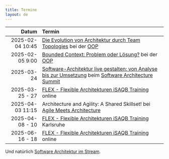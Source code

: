 ```yaml
---
title: Termine
layout: de
---
```


|            Datum | Termin                                                                                                                                                                   |
|-----------------:|:-------------------------------------------------------------------------------------------------------------------------------------------------------------------------|
| 2025-02-04 10:45 | [Die Evolution von Architektur durch Team Topologies](https://www.oop-konferenz.de/de/programm/konferenzprogramm#item-7726) bei der [OOP](https://www.oop-konferenz.de/) |
|  2025-02-05 9:00 | [Bounded Context: Problem oder Lösung?](https://www.oop-konferenz.de/de/programm/konferenzprogramm#item-7761 ) bei der [OOP](https://www.oop-konferenz.de/)              |
| 2025-03-24 | [Software-Architektur live gestalten: von Analyse bis zur Umsetzung](https://software-architecture-summit.de/softwarearchitecture/wir-bauen-eine-software-architektur/) beim [Software Architecture Summit](https://software-architecture-summit.de/) |
|  2025-03-25 - 27 | [FLEX - Flexible Architekturen iSAQB Training](https://www.socreatory.com/de/trainings/flex) online                                                                      |
| 2025-04-03 11:15 | Architecture and Agility: A Shared Skillset! bei [Agile Meets Architecture](https://www.agile-meets-architecture.com/) |
|  2025-04-08 - 10 | [FLEX - Flexible Architekturen iSAQB Training](https://www.socreatory.com/de/trainings/flex) Karlsruhe                                                                   |
|  2025-06-16 - 18 | [FLEX - Flexible Architekturen iSAQB Training](https://www.socreatory.com/de/trainings/flex) online                                                                      |

Und natürlich [Software Architektur im
Stream](https://software-architektur.tv/).
